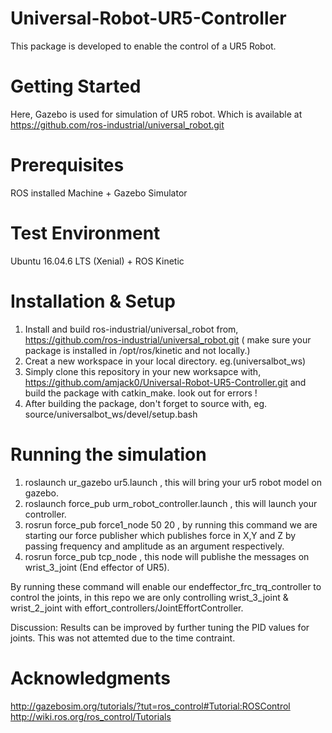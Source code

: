 # Universal-Robot-UR5-Controller
This package is developed to enable the control of a UR5 Robot.
# Getting Started
Here, Gazebo is used for simulation of UR5 robot. Which is available at https://github.com/ros-industrial/universal_robot.git
# Prerequisites
ROS installed Machine + Gazebo Simulator
# Test Environment
Ubuntu 16.04.6 LTS (Xenial) + ROS Kinetic

# Installation & Setup
1. Install and build  ros-industrial/universal_robot from, https://github.com/ros-industrial/universal_robot.git ( make sure your package is installed in /opt/ros/kinetic and not locally.)
2. Creat a new workspace in your local directory. eg.(universalbot_ws)
3. Simply clone this repository in your new worksapce with, https://github.com/amjack0/Universal-Robot-UR5-Controller.git and build the package with catkin_make. look out for errors !
3. After building the package, don't forget to source with, eg. source/universalbot_ws/devel/setup.bash

# Running the simulation
1. roslaunch ur_gazebo ur5.launch , this will bring your ur5 robot model on gazebo.
2. roslaunch force_pub urm_robot_controller.launch , this will launch your controller.
3. rosrun force_pub force1_node 50 20 , by running this command we are starting our force publisher which publishes force in X,Y and Z by passing frequency and amplitude as an argument respectively.
4. rosrun force_pub tcp_node , this node will publishe the messages on wrist_3_joint (End effector of UR5).

By running these command will enable our endeffector_frc_trq_controller to control the joints, in this repo we are only controlling wrist_3_joint & wrist_2_joint with effort_controllers/JointEffortController. 

Discussion: Results can be improved by further tuning the PID values for joints. This was not attemted due to the time contraint.

# Acknowledgments
http://gazebosim.org/tutorials/?tut=ros_control#Tutorial:ROSControl
http://wiki.ros.org/ros_control/Tutorials
